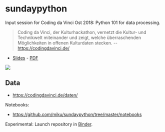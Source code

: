 # sundaypython

Input session for Coding da Vinci Ost 2018: Python 101 for data processing.

> Coding da Vinci, der Kulturhackathon, vernetzt die Kultur- und Technikwelt
miteinander und zeigt, welche überraschenden Möglichkeiten in offenen
Kulturdaten stecken. -- https://codingdavinci.de/

* [Slides](Slides.md) - [PDF](Slides.pdf)

![](data/K_214.jpg)

## Data

* https://codingdavinci.de/daten/

Notebooks:

* https://github.com/miku/sundaypython/tree/master/notebooks

Experimental: Launch repository in [Binder](https://mybinder.org/v2/gh/miku/sundaypython/master).
